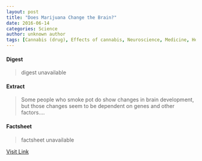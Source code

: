 ```yaml
---
layout: post
title: "Does Marijuana Change the Brain?"
date: 2016-06-14
categories: Science
author: unknown author
tags: [Cannabis (drug), Effects of cannabis, Neuroscience, Medicine, Health]
---
```



#### Digest
>digest unavailable

#### Extract
>Some people who smoke pot do show changes in brain development, but those changes seem to be dependent on genes and other factors....

#### Factsheet
>factsheet unavailable

[Visit Link](http://www.livescience.com/51981-does-marijuana-change-the-brain.html)


